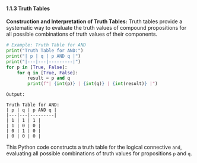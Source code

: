 #### 1.1.3 Truth Tables

**Construction and Interpretation of Truth Tables:**
Truth tables provide a systematic way to evaluate the truth values of compound propositions for all possible combinations of truth values of their components.

```python
# Example: Truth Table for AND
print("Truth Table for AND:")
print("| p | q | p AND q |")
print("|---|---|---------|")
for p in [True, False]:
    for q in [True, False]:
        result = p and q
        print(f"| {int(p)} | {int(q)} | {int(result)} |")
```

```
Output:

Truth Table for AND:
| p | q | p AND q |
|---|---|---------|
| 1 | 1 | 1 |
| 1 | 0 | 0 |
| 0 | 1 | 0 |
| 0 | 0 | 0 |

```

This Python code constructs a truth table for the logical connective `and`, evaluating all possible combinations of truth values for propositions `p` and `q`.
